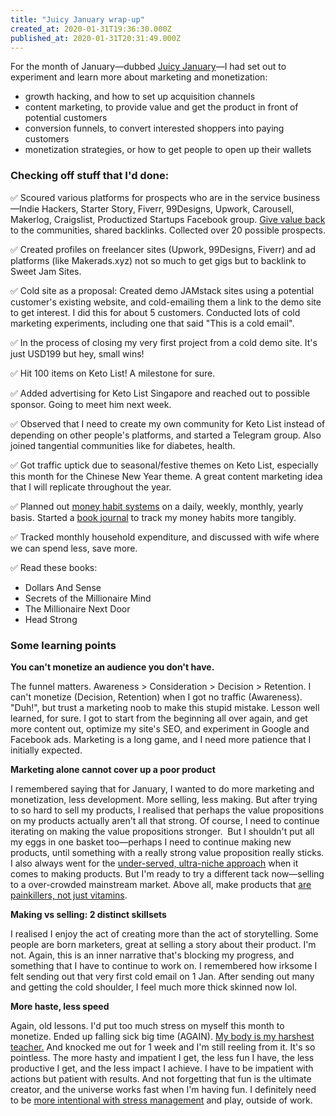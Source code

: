 ```yaml
---
title: "Juicy January wrap-up"
created_at: 2020-01-31T19:36:30.000Z
published_at: 2020-01-31T20:31:49.000Z
---
```

For the month of January—dubbed [Juicy January](https://cowriters.app/words/juicy-january-336225e0c7591b0fb8)—I had set out to experiment and learn more about marketing and monetization:

  

*   growth hacking, and how to set up acquisition channels
*   content marketing, to provide value and get the product in front of potential customers
*   conversion funnels, to convert interested shoppers into paying customers
*   monetization strategies, or how to get people to open up their wallets

  

### **Checking off stuff that I'd done:**

✅ Scoured various platforms for prospects who are in the service business —Indie Hackers, Starter Story, Fiverr, 99Designs, Upwork, Carousell, Makerlog, Craigslist, Productized Startups Facebook group. [Give value back](https://cowriters.app/words/juicy-january-marketing-experiments-344135e19ccb389964) to the communities, shared backlinks. Collected over 20 possible prospects.

✅ Created profiles on freelancer sites (Upwork, 99Designs, Fiverr) and ad platforms (like Makerads.xyz) not so much to get gigs but to backlink to Sweet Jam Sites.

✅ Cold site as a proposal: Created demo JAMstack sites using a potential customer's existing website, and cold-emailing them a link to the demo site to get interest. I did this for about 5 customers. Conducted lots of cold marketing experiments, including one that said "This is a cold email".

✅ In the process of closing my very first project from a cold demo site. It's just USD199 but hey, small wins!

✅ Hit 100 items on Keto List! A milestone for sure.

✅ Added advertising for Keto List Singapore and reached out to possible sponsor. Going to meet him next week.

✅ Observed that I need to create my own community for Keto List instead of depending on other people's platforms, and started a Telegram group. Also joined tangential communities like for diabetes, health.

✅ Got traffic uptick due to seasonal/festive themes on Keto List, especially this month for the Chinese New Year theme. A great content marketing idea that I will replicate throughout the year. 

✅ Planned out [money habit systems](https://cowriters.app/words/how-do-i-make-a-million-dollars-experiments-in-keystone-money-habits-346785e1eff6d4b06d) on a daily, weekly, monthly, yearly basis. Started a [book journal](https://cowriters.app/words/get-serious-with-a-habit-by-making-it-physical-experiential-353825e2ba4f4a9e39) to track my money habits more tangibly.

✅ Tracked monthly household expenditure, and discussed with wife where we can spend less, save more.

✅ Read these books: 

*   Dollars And Sense
*   Secrets of the Millionaire Mind
*   The Millionaire Next Door
*   Head Strong

  

  

### **Some learning points**

**You can't monetize an audience you don't have.**

The funnel matters. Awareness > Consideration > Decision > Retention. I can't monetize (Decision, Retention) when I got no traffic (Awareness). "Duh!", but trust a marketing noob to make this stupid mistake. Lesson well learned, for sure. I got to start from the beginning all over again, and get more content out, optimize my site's SEO, and experiment in Google and Facebook ads. Marketing is a long game, and I need more patience that I initially expected.

  

**Marketing alone cannot cover up a poor product**

I remembered saying that for January, I wanted to do more marketing and monetization, less development. More selling, less making. But after trying to so hard to sell my products, I realised that perhaps the value propositions on my products actually aren't all that strong. Of course, I need to continue iterating on making the value propositions stronger.  But I shouldn't put all my eggs in one basket too—perhaps I need to continue making new products, until something with a really strong value proposition really sticks. I also always went for the [under-served, ultra-niche approach](https://cowriters.app/words/under-served-ultra-niche-vs-over-crowded-mainstream-market-355985e30207c79de5) when it comes to making products. But I'm ready to try a different tack now—selling to a over-crowded mainstream market. Above all, make products that [are painkillers, not just vitamins](https://cowriters.app/words/juicy-january-marketing-experiments-344135e19ccb389964).

  

**Making vs selling: 2 distinct skillsets**

I realised I enjoy the act of creating more than the act of storytelling. Some people are born marketers, great at selling a story about their product. I'm not. Again, this is an inner narrative that's blocking my progress, and something that I have to continue to work on. I remembered how irksome I felt sending out that very first cold email on 1 Jan. After sending out many and getting the cold shoulder, I feel much more thick skinned now lol.  

  

**More haste, less speed**

Again, old lessons. I'd put too much stress on myself this month to monetize. Ended up falling sick big time (AGAIN). [My body is my harshest teacher.](https://cowriters.app/words/somatic-awakening-354665e2da0a55f70b) And knocked me out for 1 week and I'm still reeling from it. It's so pointless. The more hasty and impatient I get, the less fun I have, the less productive I get, and the less impact I achieve. I have to be impatient with actions but patient with results. And not forgetting that fun is the ultimate creator, and the universe works fast when I'm having fun. I definitely need to be [more intentional with stress management](https://cowriters.app/words/what-do-you-do-for-fun-habits-for-stress-management-356555e314cc26d1d5) and play, outside of work.
